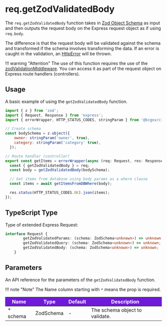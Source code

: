 # req.getZodValidatedBody

The `req.getZodValidatedBody` function takes in [Zod Object Schema] as input and then outputs the request body on the Express request object as if using `req.body`. 

The difference is that the request body will be validated against the schema and transformed if the schema involves transforming the data. If an error is caught in the validation, an [HttpError] will be thrown.

!!! warning "Attention"
    The use of this function requires the use of the [zodValidationMiddleware]. You can access it as part of the request object on Express route handlers (controllers).

## Usage

A basic example of using the `getZodValidatedBody` function.

```JavaScript
import { z } from 'zod';
import { Request, Response } from 'express';
import { errorWrapper, HTTP_STATUS_CODES, stringParam } from '@bcgov/citz-imb-express-utilities';

// Create schema
const bodySchema = z.object({
    owner: stringParam('owner', true),
    category: stringParam('category' true),
  });

// Route handler (controller)
export const getItems = errorWrapper(async (req: Request, res: Response) => {
  const { getZodValidatedBody } = req;
  const body = getZodValidatedBody(bodySchema);

  // Get items from database using body params as a where clause
  const items = await getItemsFromDBWhere(body);

  res.status(HTTP_STATUS_CODES.OK).json(items);
});
```

## TypeScript Type

Type of extended Express Request:

<!-- The following code block is auto generated when types in the package change. -->
<!-- TYPE: Request -->
```TypeScript
interface Request {
        getZodValidatedParams: (schema: ZodSchema<unknown>) => unknown;
        getZodValidatedQuery: (schema: ZodSchema<unknown>) => unknown;
        getZodValidatedBody: (schema: ZodSchema<unknown>) => unknown;
    }
```

## Parameters

An API reference for the parameters of the `getZodValidatedBody` function.

!!! note "Note"
    The Name column starting with `*` means the prop is required.

<table>
  <!-- Table columns -->
  <thead>
    <tr>
      <th style="background: #6f19d9; color: white;">Name</th>
      <th style="background: #6f19d9; color: white;">Type</th>
      <th style="background: #6f19d9; color: white;">Default</th>
      <th style="background: #6f19d9; color: white;">Description</th>
    </tr>
  </thead>

  <!-- Table rows -->
  <tbody>
    <tr>
      <td>* schema</td>
      <td>ZodSchema<unknown></td>
      <td>-</td>
      <td>The schema object to validate.</td>
    </tr>
  </tbody>
</table>

<!-- Link References -->
[Zod Object Schema]: https://zod.dev/?id=objects
[HttpError]: ../../../http-error
[zodValidationMiddleware]: ../zod-validation-middleware.md
